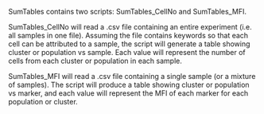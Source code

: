 SumTables contains two scripts: SumTables_CellNo and SumTables_MFI. 

SumTables_CellNo will read a .csv file containing an entire experiment (i.e. all samples in one file). Assuming the file contains keywords so that each cell can be attributed to a sample, the script will generate a table showing cluster or population vs sample. Each value will represent the number of cells from each cluster or population in each sample.

SumTables_MFI will read a .csv file containing a single sample (or a mixture of samples). The script will produce a table showing cluster or population vs marker, and each value will represent the MFI of each marker for each population or cluster.
